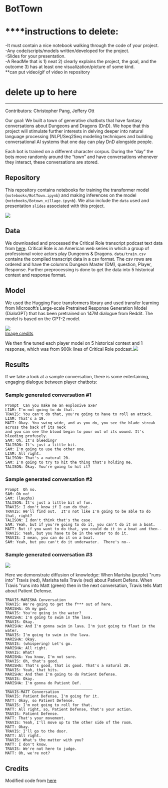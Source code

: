 # BotTown



# ****instructions to delete:   
-It must contain a nice notebook walking through the code of your project.  
-Any code/scripts/models written/developed for the project.  
-Slides for your presentation.  
-A ReadMe that is 1) neat 2) clearly explains the project, the goal, and the outcome 3) has at least one visualization/picture of some kind.   
**can put video/gif of video in repository
# delete up to here  

-----

Contributors: Christopher Pang, Jeffery Ott

Our goal: We built a town of generative chatbots that have fantasy conversations about Dungeons and Dragons (DnD). We hope that this project will stimulate further interests in delving deeper into natural language processing (NLP)/Seq2Seq modeling techniques and building conversational AI systems that one day can play DnD alongside people.

Each bot is trained on a different character corpus. During the “day” the bots move randomly around the “town” and have conversations whenever they interact, these conversations are stored.


## Repository
This repository contains notebooks for  training the transformer model (`notebooks/BotTown.ipynb`) and making inferences on the model (`notebooks/Botown_village.ipynb`). We also include the `data` used and presentation `slides` associated with this project.

![](images/project_workflow.png)   

## Data
We downloaded and processed the Critical Role transcript podcast text data from [here](https://criticalrole.fandom.com/wiki/Transcripts). Critical Role is an American web series in which a group of professional voice actors play Dungeons & Dragons.  `data/train.csv` contains the compiled transcript data in a csv format. The csv rows are ordered and have the columns Dungeon Master (DM), question, Player, Response. Further preprocessing is done to get the data into 5 historical context and response format.

## Model
We used the Hugging Face transformers library and used transfer learning from Microsoft’s Large-scale Pretrained Response Generation Model (DialoGPT) that has been pretrained on 147M dialogue from Reddit. The model is based on the GPT-2 model.

![](images/encoder_decoder_model.png)   
[Image credits](https://towardsdatascience.com/make-your-own-rick-sanchez-bot-with-transformers-and-dialogpt-fine-tuning-f85e6d1f4e30)

We then fine tuned each player model on 5 historical context and 1 response, which was from 900k lines of Critical Role podcast.![](images/context_response.png)   

## Results
If we take a look at a sample conversation, there is some entertaining, engaging dialogue between player chatbots:
### Sample generated conversation #1

```
Prompt  Can you make me an explosive axe?
LIAM: I'm not going to do that.
TRAVIS: You can't do that, you're going to have to roll an attack.
LIAM: That's a 19.
MATT: Okay. You swing wide, and as you do, you see the blade streak across the back of its neck   
and you can see the blood begin to pour out of its wound. It's bleeding profusely.
SAM: Oh, it's bleeding?
TALISON: It's just a little bit.
SAM: I'm going to use the other one.
LIAM: All right.
TALISON: That's a natural 20.
SAM: I'm going to try to hit the thing that's holding me.
TALISON: Okay. You're going to hit it?
```

### Sample generated conversation #2
```
Prompt  Oh no. 
SAM: Oh no! 
SAM: (laughs) 
TALISON: It's just a little bit of fun. 
TRAVIS: I don't know if I can do that.  
TRAVIS: We'll find out.  It's not like I'm going to be able to do that, right? 
TALISON: I don't think that's the case. 
SAM: Yeah, but if you're going to do it, you can't do it on a boat.  
MATT: But if you want to do that, you could do it in a boat and then-- 
TRAVIS: Yeah, but you have to be in the water to do it. 
TRAVIS: I mean, you can do it on a boat.  
SAM: Yeah, but you can't do it underwater.  There's no--
```





### Sample generated conversation #3
![](images/bottown.gif)   

Here we demonstrate diffusion of knowledge: When Marisha (purple) "runs into" Travis (red), Marisha tells Travis (red) about Patient Defens. When Travis "runs into Matt (green) then in the next conversation, Travis tells Matt about Patient Defense.


```
TRAVIS-MARISHA Conversation
TRAVIS: We're going to get the f*** out of here.
MARISHA: Oh my god.
TRAVIS: You're going in the water?
MARISHA: I'm going to swim in the lava.
TRAVIS: Okay.
MARISHA: And I'm gonna swim in lava. I'm just going to float in the water.
TRAVIS: I'm going to swim in the lava.
MARISHA: Okay.
TRAVIS: (whispering) Let's go.
MARISHA: All right.
TRAVIS: What?
MARISHA: You know, I'm not sure.
TRAVIS: Oh, that's good.
MARISHA: That's good, that is good. That's a natural 20.
TRAVIS: Yeah, that hits.
MARISHA: And then I'm going to do Patient Defense.
TRAVIS: Okay.
MARISHA: I'm gonna do Patient Def.
_______________________________________
TRAVIS-MATT Conversation
TRAVIS: Patient Defense, I'm going for it.
MATT: Okay, so Patient Defense.
TRAVIS: I'm not going to roll for that.
MATT: All right, so, Patient Defense, that's your action.
TRAVIS: Patient Defense.
MATT: That's your movement.
TRAVIS: Yeah, I'll move up to the other side of the room.
MATT: Okay.
TRAVIS: I'll go to the door.
MATT: All right.
TRAVIS: What's the matter with you?
MATT: I don't know.
TRAVIS: We're not here to judge.
MATT: Oh, we're not?
```

## Credits
Modified code from [here](https://towardsdatascience.com/make-your-own-rick-sanchez-bot-with-transformers-and-dialogpt-fine-tuning-f85e6d1f4e30)

